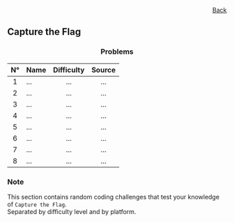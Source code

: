 <p align="right">
  <a href="/README.md">Back</a>
</p>

<h2>Capture the Flag</h2>

<h3 align="center">Problems</h3>

<div align="center">

| N° | Name	| Difficulty | Source |
|:---: |---	|:---:	|:---:	|
| 1 | ...	| ... | ...	|
| 2 | ...	| ... | ... |
| 3 | ... | ... | ... |
| 4 | ... | ... | ... |
| 5 | ... | ... | ... |
| 6 | ... | ... | ... |
| 7 | ... | ... | ... |
| 8 | ... | ... | ... |

</div>

<h3>Note</h3>

<p>
  This section contains random coding challenges that test your knowledge of <code>Capture the Flag</code>.<br> Separated by difficulty level and by platform.
</p>
